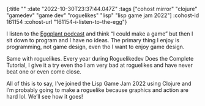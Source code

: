 {:title ""
 :date "2022-10-30T23:37:44.047Z"
 :tags ["cohost mirror" "clojure" "gamedev" "game dev" "roguelikes" "lisp" "lisp game jam 2022"]
 :cohost-id 161154
 :cohost-url "161154-i-listen-to-the-egg"}

I listen to the [Eggplant podcast](https://eggplant.show/) and think “I could make a game” but then I sit down to program and I have no ideas. The primary thing I enjoy is programming, not game design, even tho I want to enjoy game design.

Same with roguelikes. Every year during Roguelikedev Does the Complete Tutorial, I give it a try even tho I am very bad at roguelikes and have never beat one or even come close.

All of this is to say, I’ve joined the Lisp Game Jam 2022 using Clojure and I’m probably going to make a roguelike because graphics and action are hard lol. We’ll see how it goes!